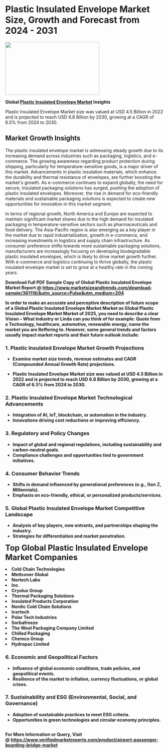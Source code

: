 <H1>Plastic Insulated Envelope Market Size, Growth and Forecast from 2024 - 2031</H1><img class="aligncenter size-medium wp-image-584254" src="https://thirdeyenews.in/wp-content/uploads/2024/09/Global-Market-Research-300x168.jpeg" alt="" width="300" height="168" /><p><strong>Global&nbsp;<a href="https://www.marketsizeandtrends.com/download-sample/361118/&amp;utm_source=Pulse&amp;utm_medium=204">Plastic Insulated Envelope Market</a> Insights</strong></p><p>Plastic Insulated Envelope Market size was valued at USD 4.5 Billion in 2022 and is projected to reach USD 6.8 Billion by 2030, growing at a CAGR of 6.5% from 2024 to 2030.</p><p><h2>Market Growth Insights</h2> <p>The plastic insulated envelope market is witnessing steady growth due to its increasing demand across industries such as packaging, logistics, and e-commerce. The growing awareness regarding product protection during shipping, particularly for temperature-sensitive goods, is a major driver of this market. Advancements in plastic insulation materials, which enhance the durability and thermal resistance of envelopes, are further boosting the market's growth. As e-commerce continues to expand globally, the need for secure, insulated packaging solutions has surged, pushing the adoption of plastic insulated envelopes. Moreover, the rise in demand for eco-friendly materials and sustainable packaging solutions is expected to create new opportunities for innovation in this market segment.</p> <p><strong></strong></p> <p>In terms of regional growth, North America and Europe are expected to maintain significant market shares due to the high demand for insulated packaging in temperature-sensitive sectors such as pharmaceuticals and food delivery. The Asia-Pacific region is also emerging as a key player in the market due to rapid industrialization, growth in e-commerce, and increasing investments in logistics and supply chain infrastructure. As consumer preference shifts towards more sustainable packaging solutions, manufacturers are increasingly focusing on developing biodegradable plastic insulated envelopes, which is likely to drive market growth further. With e-commerce and logistics continuing to thrive globally, the plastic insulated envelope market is set to grow at a healthy rate in the coming years.</p> <p><strong></p><p><span class=""><strong>Download Full PDF Sample Copy of Global Plastic Insulated Envelope Market Report</strong> @ <a href="https://www.marketsizeandtrends.com/download-sample/361118/&amp;utm_source=Pulse&amp;utm_medium=204" target="_blank">https://www.marketsizeandtrends.com/download-sample/361118/&amp;utm_source=Pulse&amp;utm_medium=204</a></span></p><p>In order to make an accurate and perceptive description of future scope of a Global&nbsp;Plastic Insulated Envelope Market Market as Global&nbsp;Plastic Insulated Envelope Market Market of 2025, you need to describe a clear Vision &ndash; What Industry or Linda can you think of for example: Quote from a Technology, healthcare, automotive, renewable energy, name the market you are Reffering to. However, some general trends and factors usually impact market reports and their future outlook include:</p><h3>1.&nbsp;<strong>Plastic Insulated Envelope Market Growth Projections</strong></h3><ul><li>Examine market size trends, revenue estimates and CAGR (Compounded Annual Growth Rate) projections.</li><li><p>Plastic Insulated Envelope Market size was valued at USD 4.5 Billion in 2022 and is projected to reach USD 6.8 Billion by 2030, growing at a CAGR of 6.5% from 2024 to 2030.</p></li></ul><h3>2.&nbsp;<strong>Plastic Insulated Envelope Market Technological Advancements</strong></h3><ul><li>Integration of AI, IoT, blockchain, or automation in the industry.</li><li>Innovations driving cost reductions or improving efficiency.</li></ul><h3>3.&nbsp;<strong>Regulatory and Policy Changes</strong></h3><ul><li>Impact of global and regional regulations, including sustainability and carbon-neutral goals.</li><li>Compliance challenges and opportunities tied to government initiatives.</li></ul><h3>4.&nbsp;<strong>Consumer Behavior Trends</strong></h3><ul><li>Shifts in demand influenced by generational preferences (e.g., Gen Z, Millennials).</li><li>Emphasis on eco-friendly, ethical, or personalized products/services.</li></ul><h3>5.&nbsp;<strong>Global Plastic Insulated Envelope Market Competitive Landscape</strong></h3><ul><li>Analysis of key players, new entrants, and partnerships shaping the industry.</li><li>Strategies for differentiation and market penetration.</li></ul><p data-pm-slice="1 1 []"><span style="color: inherit; font-family: inherit; font-size: 25px;">Top Global Plastic Insulated Envelope Market Companies</span></p><div class="" data-test-id=""><p><li>Cold Chain Technologies</li><li> Mettcover Global</li><li> Nortech Labs</li><li> Inc.</li><li> Cryolux Group</li><li> Thermal Packaging Solutions</li><li> Insulated Products Corporation</li><li> Nordic Cold Chain Solutions</li><li> Icertech</li><li> Polar Tech Industries</li><li> Sorbafreeze</li><li> The Wool Packaging Company Limited</li><li> Chilled Packaging</li><li> Chemco Group</li><li> Hydropac Limited</li></p></div><h3>6.&nbsp;<strong>Economic and Geopolitical Factors</strong></h3><ul><li>Influence of global economic conditions, trade policies, and geopolitical events.</li><li>Resilience of the market to inflation, currency fluctuations, or global crises.</li></ul><h3>7.&nbsp;<strong>Sustainability and ESG (Environmental, Social, and Governance)</strong></h3><ul><li>Adoption of sustainable practices to meet ESG criteria.</li><li>Opportunities in green technologies and circular economy principles.</li></ul><h2><strong style="font-size: 14px;">For More Information or Query, Visit @&nbsp;</strong><a style="background-color: #ffffff; font-size: 14px;" href="https://www.marketsizeandtrends.com/report/plastic-insulated-envelope-market/" target="_blank">https://www.verifiedmarketreports.com/product/airport-passenger-boarding-bridge-market</a></h2>
